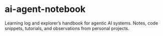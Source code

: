 # ai-agent-notebook
Learning log and explorer’s handbook for agentic AI systems. Notes, code snippets, tutorials, and observations from personal projects.
